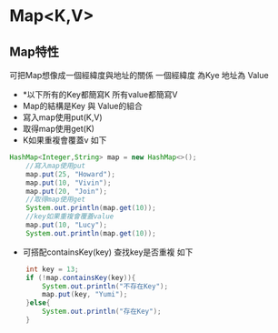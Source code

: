 # Map<K,V>
## Map特性
可把Map想像成一個經緯度與地址的關係 一個經緯度 為Kye 地址為 Value
* *以下所有的Key都簡寫K 所有value都簡寫V
* Map的結構是Key 與 Value的組合
* 寫入map使用put(K,V)
* 取得map使用get(K)
* K如果重複會覆蓋v 如下
```java
HashMap<Integer,String> map = new HashMap<>();
	//寫入map使用put
	map.put(25, "Howard");
	map.put(10, "Vivin");
	map.put(20, "Join");
	//取得map使用get
	System.out.println(map.get(10));
	//key如果重複會覆蓋value
	map.put(10, "Lucy");
	System.out.println(map.get(10));
```
* 可搭配containsKey(key) 查找key是否重複
如下
```java
	int key = 13;
	if (!map.containsKey(key)){
	    System.out.println("不存在Key");
	    map.put(key, "Yumi");
	}else{
	    System.out.println("存在Key");
	}
```
